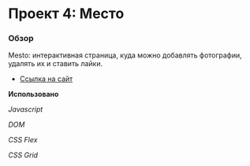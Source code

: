# Проект 4: Место

### Обзор

Mesto: интерактивная страница, куда можно добавлять фотографии, удалять их и ставить лайки.

* [Ссылка на сайт](https://kleepers.github.io/mesto/index.html)

**Использовано**

*Javascript*

*DOM*

*CSS Flex*

*CSS Grid*


